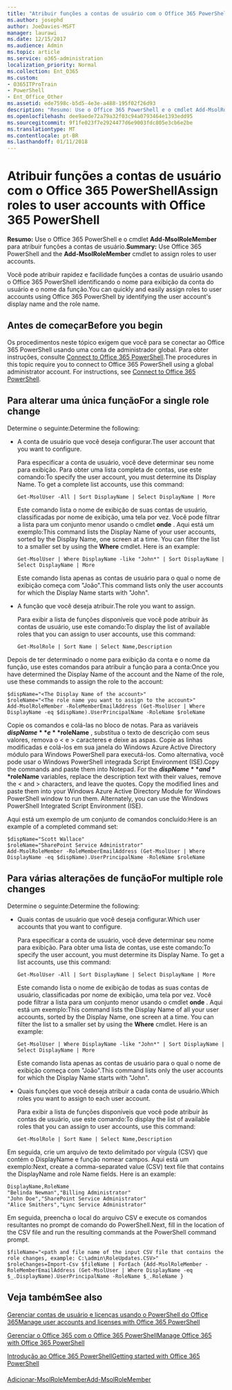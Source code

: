 ```yaml
---
title: "Atribuir funções a contas de usuário com o Office 365 PowerShell"
ms.author: josephd
author: JoeDavies-MSFT
manager: laurawi
ms.date: 12/15/2017
ms.audience: Admin
ms.topic: article
ms.service: o365-administration
localization_priority: Normal
ms.collection: Ent_O365
ms.custom:
- O365ITProTrain
- PowerShell
- Ent_Office_Other
ms.assetid: ede7598c-b5d5-4e3e-a488-195f02f26d93
description: "Resumo: Use o Office 365 PowerShell e o cmdlet Add-MsolRoleMember para atribuir funções a contas de usuário."
ms.openlocfilehash: dee9aede72a79a32f03c94a0793464e1393edd95
ms.sourcegitcommit: 9f1fe023f7e2924477d6e9003fdc805e3cb6e2be
ms.translationtype: MT
ms.contentlocale: pt-BR
ms.lasthandoff: 01/11/2018
---
```

# <a name="assign-roles-to-user-accounts-with-office-365-powershell"></a><span data-ttu-id="6b943-103">Atribuir funções a contas de usuário com o Office 365 PowerShell</span><span class="sxs-lookup"><span data-stu-id="6b943-103">Assign roles to user accounts with Office 365 PowerShell</span></span>

 <span data-ttu-id="6b943-104">**Resumo:** Use o Office 365 PowerShell e o cmdlet **Add-MsolRoleMember** para atribuir funções a contas de usuário.</span><span class="sxs-lookup"><span data-stu-id="6b943-104">**Summary:** Use Office 365 PowerShell and the **Add-MsolRoleMember** cmdlet to assign roles to user accounts.</span></span>
  
<span data-ttu-id="6b943-105">Você pode atribuir rapidez e facilidade funções a contas de usuário usando o Office 365 PowerShell identificando o nome para exibição da conta do usuário e o nome da função.</span><span class="sxs-lookup"><span data-stu-id="6b943-105">You can quickly and easily assign roles to user accounts using Office 365 PowerShell by identifying the user account's display name and the role name.</span></span>
  
## <a name="before-you-begin"></a><span data-ttu-id="6b943-106">Antes de começar</span><span class="sxs-lookup"><span data-stu-id="6b943-106">Before you begin</span></span>

<span data-ttu-id="6b943-p101">Os procedimentos neste tópico exigem que você para se conectar ao Office 365 PowerShell usando uma conta de administrador global. Para obter instruções, consulte [Connect to Office 365 PowerShell](connect-to-office-365-powershell.md).</span><span class="sxs-lookup"><span data-stu-id="6b943-p101">The procedures in this topic require you to connect to Office 365 PowerShell using a global administrator account. For instructions, see [Connect to Office 365 PowerShell](connect-to-office-365-powershell.md).</span></span>
  
## <a name="for-a-single-role-change"></a><span data-ttu-id="6b943-109">Para alterar uma única função</span><span class="sxs-lookup"><span data-stu-id="6b943-109">For a single role change</span></span>

<span data-ttu-id="6b943-110">Determine o seguinte:</span><span class="sxs-lookup"><span data-stu-id="6b943-110">Determine the following:</span></span>
  
- <span data-ttu-id="6b943-111">A conta de usuário que você deseja configurar.</span><span class="sxs-lookup"><span data-stu-id="6b943-111">The user account that you want to configure.</span></span>
    
    <span data-ttu-id="6b943-p102">Para especificar a conta de usuário, você deve determinar seu nome para exibição. Para obter uma lista completa de contas, use este comando:</span><span class="sxs-lookup"><span data-stu-id="6b943-p102">To specify the user account, you must determine its Display Name. To get a complete list accounts, use this command:</span></span>
    
  ```
  Get-MsolUser -All | Sort DisplayName | Select DisplayName | More
  ```

    <span data-ttu-id="6b943-p103">Este comando lista o nome de exibição de suas contas de usuário, classificadas por nome de exibição, uma tela por vez. Você pode filtrar a lista para um conjunto menor usando o cmdlet **onde** . Aqui está um exemplo:</span><span class="sxs-lookup"><span data-stu-id="6b943-p103">This command lists the Display Name of your user accounts, sorted by the Display Name, one screen at a time. You can filter the list to a smaller set by using the **Where** cmdlet. Here is an example:</span></span>
    
  ```
  Get-MsolUser | Where DisplayName -like "John*" | Sort DisplayName | Select DisplayName | More
  ```

    <span data-ttu-id="6b943-117">Este comando lista apenas as contas de usuário para o qual o nome de exibição começa com "João".</span><span class="sxs-lookup"><span data-stu-id="6b943-117">This command lists only the user accounts for which the Display Name starts with "John".</span></span>
    
- <span data-ttu-id="6b943-118">A função que você deseja atribuir.</span><span class="sxs-lookup"><span data-stu-id="6b943-118">The role you want to assign.</span></span>
    
    <span data-ttu-id="6b943-119">Para exibir a lista de funções disponíveis que você pode atribuir às contas de usuário, use este comando:</span><span class="sxs-lookup"><span data-stu-id="6b943-119">To display the list of available roles that you can assign to user accounts, use this command:</span></span>
    
  ```
  Get-MsolRole | Sort Name | Select Name,Description
  ```

<span data-ttu-id="6b943-120">Depois de ter determinado o nome para exibição da conta e o nome da função, use estes comandos para atribuir a função para a conta:</span><span class="sxs-lookup"><span data-stu-id="6b943-120">Once you have determined the Display Name of the account and the Name of the role, use these commands to assign the role to the account:</span></span>
  
```
$dispName="<The Display Name of the account>"
$roleName="<The role name you want to assign to the account>"
Add-MsolRoleMember -RoleMemberEmailAddress (Get-MsolUser | Where DisplayName -eq $dispName).UserPrincipalName -RoleName $roleName
```

<span data-ttu-id="6b943-p104">Copie os comandos e colá-las no bloco de notas. Para as variáveis **$dispName** e **$roleName** , substitua o texto de descrição com seus valores, remova o \< e > caracteres e deixe as aspas. Copie as linhas modificadas e colá-los em sua janela do Windows Azure Active Directory módulo para Windows PowerShell para executá-los. Como alternativa, você pode usar o Windows PowerShell integrada Script Environment (ISE).</span><span class="sxs-lookup"><span data-stu-id="6b943-p104">Copy the commands and paste them into Notepad. For the **$dispName** and **$roleName** variables, replace the description text with their values, remove the \< and > characters, and leave the quotes. Copy the modified lines and paste them into your Windows Azure Active Directory Module for Windows PowerShell window to run them. Alternately, you can use the Windows PowerShell Integrated Script Environment (ISE).</span></span>
  
<span data-ttu-id="6b943-125">Aqui está um exemplo de um conjunto de comandos concluído:</span><span class="sxs-lookup"><span data-stu-id="6b943-125">Here is an example of a completed command set:</span></span>
  
```
$dispName="Scott Wallace"
$roleName="SharePoint Service Administrator"
Add-MsolRoleMember -RoleMemberEmailAddress (Get-MsolUser | Where DisplayName -eq $dispName).UserPrincipalName -RoleName $roleName
```

## <a name="for-multiple-role-changes"></a><span data-ttu-id="6b943-126">Para várias alterações de função</span><span class="sxs-lookup"><span data-stu-id="6b943-126">For multiple role changes</span></span>

<span data-ttu-id="6b943-127">Determine o seguinte:</span><span class="sxs-lookup"><span data-stu-id="6b943-127">Determine the following:</span></span>
  
- <span data-ttu-id="6b943-128">Quais contas de usuário que você deseja configurar.</span><span class="sxs-lookup"><span data-stu-id="6b943-128">Which user accounts that you want to configure.</span></span>
    
    <span data-ttu-id="6b943-p105">Para especificar a conta de usuário, você deve determinar seu nome para exibição. Para obter uma lista de contas, use este comando:</span><span class="sxs-lookup"><span data-stu-id="6b943-p105">To specify the user account, you must determine its Display Name. To get a list accounts, use this command:</span></span>
    
  ```
  Get-MsolUser -All | Sort DisplayName | Select DisplayName | More
  ```

    <span data-ttu-id="6b943-p106">Este comando lista o nome de exibição de todas as suas contas de usuário, classificadas por nome de exibição, uma tela por vez. Você pode filtrar a lista para um conjunto menor usando o cmdlet **onde** . Aqui está um exemplo:</span><span class="sxs-lookup"><span data-stu-id="6b943-p106">This command lists the Display Name of all your user accounts, sorted by the Display Name, one screen at a time. You can filter the list to a smaller set by using the **Where** cmdlet. Here is an example:</span></span>
    
  ```
  Get-MsolUser | Where DisplayName -like "John*" | Sort DisplayName | Select DisplayName | More
  ```

    <span data-ttu-id="6b943-134">Este comando lista apenas as contas de usuário para o qual o nome de exibição começa com "João".</span><span class="sxs-lookup"><span data-stu-id="6b943-134">This command lists only the user accounts for which the Display Name starts with "John".</span></span>
    
- <span data-ttu-id="6b943-135">Quais funções que você deseja atribuir a cada conta de usuário.</span><span class="sxs-lookup"><span data-stu-id="6b943-135">Which roles you want to assign to each user account.</span></span>
    
    <span data-ttu-id="6b943-136">Para exibir a lista de funções disponíveis que você pode atribuir às contas de usuário, use este comando:</span><span class="sxs-lookup"><span data-stu-id="6b943-136">To display the list of available roles that you can assign to user accounts, use this command:</span></span>
    
  ```
  Get-MsolRole | Sort Name | Select Name,Description
  ```

<span data-ttu-id="6b943-p107">Em seguida, crie um arquivo de texto delimitado por vírgula (CSV) que contém o DisplayName e função nomear campos. Aqui está um exemplo:</span><span class="sxs-lookup"><span data-stu-id="6b943-p107">Next, create a comma-separated value (CSV) text file that contains the DisplayName and role Name fields. Here is an example:</span></span>
  
```
DisplayName,RoleName
"Belinda Newman","Billing Administrator"
"John Doe","SharePoint Service Administrator"
"Alice Smithers","Lync Service Administrator"
```

<span data-ttu-id="6b943-139">Em seguida, preencha o local do arquivo CSV e execute os comandos resultantes no prompt de comando do PowerShell.</span><span class="sxs-lookup"><span data-stu-id="6b943-139">Next, fill in the location of the CSV file and run the resulting commands at the PowerShell command prompt.</span></span>
  
```
$fileName="<path and file name of the input CSV file that contains the role changes, example: C:\admin\RoleUpdates.CSV>"
$roleChanges=Import-Csv $fileName | ForEach {Add-MsolRoleMember -RoleMemberEmailAddress (Get-MsolUser | Where DisplayName -eq $_.DisplayName).UserPrincipalName -RoleName $_.RoleName }

```

## <a name="see-also"></a><span data-ttu-id="6b943-140">Veja também</span><span class="sxs-lookup"><span data-stu-id="6b943-140">See also</span></span>

#### 

[<span data-ttu-id="6b943-141">Gerenciar contas de usuário e licenças usando o PowerShell do Office 365</span><span class="sxs-lookup"><span data-stu-id="6b943-141">Manage user accounts and licenses with Office 365 PowerShell</span></span>](manage-user-accounts-and-licenses-with-office-365-powershell.md)
  
[<span data-ttu-id="6b943-142">Gerenciar o Office 365 com o Office 365 PowerShell</span><span class="sxs-lookup"><span data-stu-id="6b943-142">Manage Office 365 with Office 365 PowerShell</span></span>](manage-office-365-with-office-365-powershell.md)
  
[<span data-ttu-id="6b943-143">Introdução ao Office 365 PowerShell</span><span class="sxs-lookup"><span data-stu-id="6b943-143">Getting started with Office 365 PowerShell</span></span>](getting-started-with-office-365-powershell.md)
#### 

[<span data-ttu-id="6b943-144">Adicionar-MsolRoleMember</span><span class="sxs-lookup"><span data-stu-id="6b943-144">Add-MsolRoleMember</span></span>](https://msdn.microsoft.com/library/dn194120.aspx)

